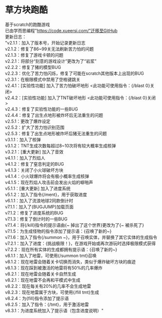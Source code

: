 # 草方块跑酷
基于scratch的跑酷游戏  
已由学而思编程"https://code.xueersi.com/"迁移至GitHub  
更新日志：  
"v2.1.1：加入了版本号，开始记录更新日志  
v2.1.2：修复了86~99关无法刷新苦力怕的问题  
v2.1.3：修复了游戏卡顿的问题  
v2.2.1：将部分“刻意的游戏设计”更改为了“岩浆”  
v2.2.2：修复了猪的模型BUG  
v2.2.3：优化了苦力怕闪烁，修复了可能在scratch其他版本上出现的BUG  
v2.3.1：在极限模式中禁用了空格键跳关  
v2.4.1：[实验性功能] 加入了苦力怕破坏地形 <此功能可使用指令：{/blast 0}关闭>  
v2.4.2：[实验性功能] 加入了TNT破坏地形 <此功能可使用指令：{/blast 0}关闭>  
v2.4.3：修复了实验性功能的一些BUG  
v2.4.4：修复了出生点地形被炸坏后无法重生的问题  
v2.5.1：更改了爆炸设定  
v2.5.2：扩大了苦力怕识别范围  
v2.5.3：修复了出生点地形被炸坏后猪无法重生的问题  
v3.1.1：加入了核弹  
v3.1.2：TNT生成次数每超过8~10次将有较大概率生成核弹  
v3.2.1：[重大更新] 加入了音效  
v4.1.1：加入了烈焰人  
v4.1.2：修复了窒息判定的BUG  
v4.1.3：关闭了小火球破坏方块  
v4.1.4：小火球爆炸将会有极小概率生成核弹  
v4.1.5：现在烈焰人攻击前会发出火焰的噼啪声  
v5.1.1：[重大更新] 加入了进度系统  
v5.1.2：加入了指令{/ment}，用于获取进度  
v6.1.1：加入了流浪地球2同款倒计时  
v7.1.1：加入了{BUGJUMP}加载页面  
v7.1.2：修复了进度系统的BUG  
v7.1.3：修复了倒计时的一些BUG  
v7.1.4：将{/kill}指令的提示语由{~ 掉出了这个世界}更改为了{~ 被杀死了}  
v7.1.5：为生成怪物的指令添加了提示语：{召唤了新的~}  
v7.1.6：加入了指令{/summon ~}，用于召唤实体，并替换了其它实体的生成指令  
v7.2.1：加入了进度：{挑战极限！}，在游戏开始或再次游玩时选择极限模式获得  
‍v7.2.2：现在所有实体的生成都拥有提示语：{召唤了新的~}  
v8.1.1：加入了地雷，可使用{/summon tmt}召唤  
v8.1.2：现在地雷会随着关卡切换而消失，类似于爆炸破坏方块的痕迹  
v8.1.3：现在踩到被激活的地雷将有50%的几率爆炸  
v8.2.1：现在地雷会随着关卡自然生成  
v8.2.1：现在地雷不会再和平模式中生成  
v8.2.2：现在每关有20%的几率不会生成地雷  
v8.2.3：现在地雷属于方块，可使用{/fill tmt}生成  
v8.2.4：为{fill}指令添加了提示语  
v8.2.5：加入了指令：{/tmt}，用于激活地雷  
v8.3.1：为进度系统加入了提示语（包含进度说明）"  
